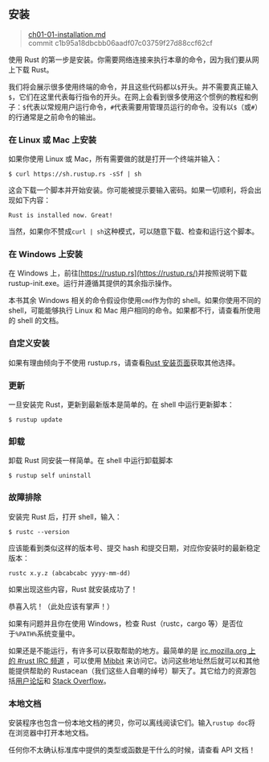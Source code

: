 ## 安装

> [ch01-01-installation.md](https://github.com/rust-lang/book/blob/master/second-edition/src/ch01-01-installation.md)
> <br>
> commit c1b95a18dbcbb06aadf07c03759f27d88ccf62cf

使用 Rust 的第一步是安装。你需要网络连接来执行本章的命令，因为我们要从网上下载 Rust。

我们将会展示很多使用终端的命令，并且这些代码都以`$`开头。并不需要真正输入`$`，它们在这里代表每行指令的开头。在网上会看到很多使用这个惯例的教程和例子：`$`代表以常规用户运行命令，`#`代表需要用管理员运行的命令。没有以`$`（或`#`）的行通常是之前命令的输出。

### 在 Linux 或 Mac 上安装

如果你使用 Linux 或 Mac，所有需要做的就是打开一个终端并输入：

```
$ curl https://sh.rustup.rs -sSf | sh
```

这会下载一个脚本并开始安装。你可能被提示要输入密码。如果一切顺利，将会出现如下内容：

```
Rust is installed now. Great!
```

当然，如果你不赞成`curl | sh`这种模式，可以随意下载、检查和运行这个脚本。

### 在 Windows 上安装

在 Windows 上，前往[https://rustup.rs](https://rustup.rs/)<!-- ignore -->并按照说明下载 rustup-init.exe。运行并遵循其提供的其余指示操作。

本书其余 Windows 相关的命令假设你使用`cmd`作为你的 shell。如果你使用不同的 shell，可能能够执行 Linux 和 Mac 用户相同的命令。如果都不行，请查看所使用的 shell 的文档。

### 自定义安装

如果有理由倾向于不使用 rustup.rs，请查看[Rust 安装页面](https://www.rust-lang.org/install.html)获取其他选择。


### 更新

一旦安装完 Rust，更新到最新版本是简单的。在 shell 中运行更新脚本：

```
$ rustup update
```

### 卸载

卸载 Rust 同安装一样简单。在 shell 中运行卸载脚本

```
$ rustup self uninstall
```

### 故障排除

安装完 Rust 后，打开 shell，输入：

```
$ rustc --version
```

应该能看到类似这样的版本号、提交 hash 和提交日期，对应你安装时的最新稳定版本：

```
rustc x.y.z (abcabcabc yyyy-mm-dd)
```

如果出现这些内容，Rust 就安装成功了！

恭喜入坑！（此处应该有掌声！）

如果有问题并且你在使用 Windows，检查 Rust（rustc，cargo 等）是否位于`%PATH%`系统变量中。

如果还是不能运行，有许多可以获取帮助的地方。最简单的是 [irc.mozilla.org 上的 #rust IRC 频道][irc]<!-- ignore --> ，可以使用 [Mibbit][mibbit] 来访问它。访问这些地址然后就可以和其他能提供帮助的 Rustacean（我们这些人自嘲的绰号）聊天了。其它给力的资源包括[用户论坛][users]和 [Stack Overflow][stackoverflow]。

[irc]: irc://irc.mozilla.org/#rust
[mibbit]: http://chat.mibbit.com/?server=irc.mozilla.org&channel=%23rust
[users]: https://users.rust-lang.org/
[stackoverflow]: http://stackoverflow.com/questions/tagged/rust

### 本地文档

安装程序也包含一份本地文档的拷贝，你可以离线阅读它们。输入`rustup doc`将在浏览器中打开本地文档。

任何你不太确认标准库中提供的类型或函数是干什么的时候，请查看 API 文档！